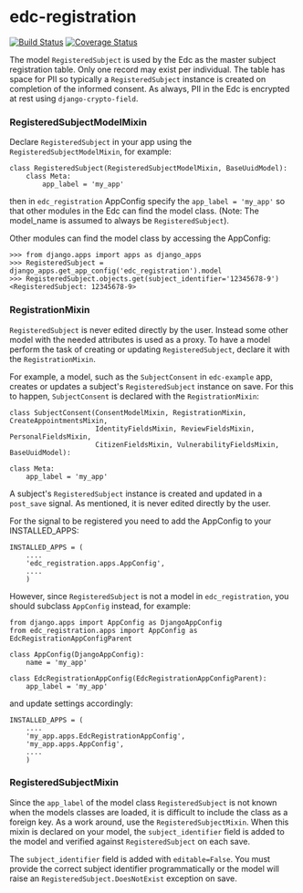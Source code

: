# edc-registration

[![Build Status](https://travis-ci.org/botswana-harvard/edc-registration.svg?branch=develop)](https://travis-ci.org/botswana-harvard/edc-registration) [![Coverage Status](https://coveralls.io/repos/botswana-harvard/edc-registration/badge.svg?branch=develop&service=github)](https://coveralls.io/github/botswana-harvard/edc-registration?branch=develop)

The model `RegisteredSubject` is used by the Edc as the master subject registration table. Only one record may exist per individual. The table has space for PII so typically a `RegisteredSubject` instance is created on completion of the informed consent. As always, PII in the Edc is encrypted at rest using `django-crypto-field`.

### RegisteredSubjectModelMixin
Declare `RegisteredSubject` in your app using the `RegisteredSubjectModelMixin`, for example:

    class RegisteredSubject(RegisteredSubjectModelMixin, BaseUuidModel):
        class Meta:
            app_label = 'my_app'
            
then in `edc_registration` AppConfig specify the `app_label = 'my_app'` so that other modules in the Edc can find the model class. (Note: The model_name is assumed to always be `RegisteredSubject`). 

Other modules can find the model class by accessing the AppConfig:

    >>> from django.apps import apps as django_apps
    >>> RegisteredSubject = django_apps.get_app_config('edc_registration').model
    >>> RegisteredSubject.objects.get(subject_identifier='12345678-9')
    <RegisteredSubject: 12345678-9>

### RegistrationMixin

`RegisteredSubject` is never edited directly by the user. Instead some other model with the needed attributes is used as a proxy. To have a model perform the task of creating or updating  `RegisteredSubject`, declare it with the `RegistrationMixin`.

For example, a model, such as the `SubjectConsent` in `edc-example` app, creates or updates a subject's `RegisteredSubject` instance on save. For this to happen, `SubjectConsent` is declared with the `RegistrationMixin`:

    class SubjectConsent(ConsentModelMixin, RegistrationMixin, CreateAppointmentsMixin,
                         IdentityFieldsMixin, ReviewFieldsMixin, PersonalFieldsMixin,
                         CitizenFieldsMixin, VulnerabilityFieldsMixin, BaseUuidModel):

    class Meta:
        app_label = 'my_app'
    

A subject's `RegisteredSubject` instance is created and updated in a `post_save` signal. As mentioned, it is never edited directly by the user.

For the signal to be registered you need to add the AppConfig to your INSTALLED_APPS:

    INSTALLED_APPS = (
        ....
        'edc_registration.apps.AppConfig',
        ....
        )
        
However, since `RegisteredSubject` is not a model in `edc_registration`, you should subclass `AppConfig` instead, for example:

    from django.apps import AppConfig as DjangoAppConfig
    from edc_registration.apps import AppConfig as EdcRegistrationAppConfigParent
    
    class AppConfig(DjangoAppConfig):
        name = 'my_app'

    class EdcRegistrationAppConfig(EdcRegistrationAppConfigParent):
        app_label = 'my_app'

and update settings accordingly:

    INSTALLED_APPS = (
        ....
        'my_app.apps.EdcRegistrationAppConfig',
        'my_app.apps.AppConfig',
        ....
        )

### RegisteredSubjectMixin

Since the `app_label` of the model class `RegisteredSubject` is not known when the models classes are loaded, it is difficult to include the class as a foreign key. As a work around, use the `RegisteredSubjectMixin`. When this mixin is declared on your model, the `subject_identifier` field is added to the model and verified against `RegisteredSubject` on each save.

The `subject_identifier` field is added with `editable=False`. You must provide the correct subject identifier programmatically or the model will raise an `RegisteredSubject.DoesNotExist` exception on save.


     